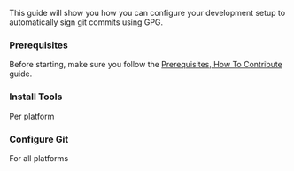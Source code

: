 This guide will show you how you can configure your development setup to automatically sign git commits using GPG.

### Prerequisites

Before starting, make sure you follow the [Prerequisites, How To Contribute](https://github.com/microsoft/vscode/wiki/How-to-Contribute#prerequisites) guide.

### Install Tools

Per platform

### Configure Git

For all platforms